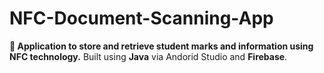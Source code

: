 # NFC-Document-Scanning-App

**📇 Application to store and retrieve student marks and information using NFC technology.** Built using **Java** via Andorid Studio and **Firebase**. 
